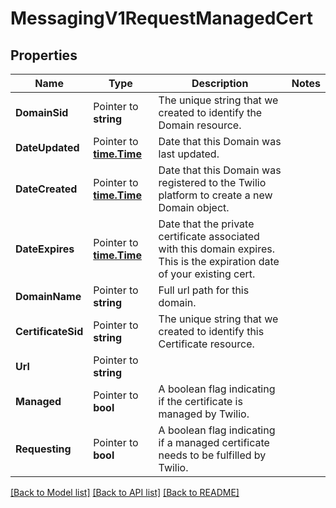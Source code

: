 # MessagingV1RequestManagedCert

## Properties

Name | Type | Description | Notes
------------ | ------------- | ------------- | -------------
**DomainSid** | Pointer to **string** | The unique string that we created to identify the Domain resource. |
**DateUpdated** | Pointer to [**time.Time**](time.Time.md) | Date that this Domain was last updated. |
**DateCreated** | Pointer to [**time.Time**](time.Time.md) | Date that this Domain was registered to the Twilio platform to create a new Domain object. |
**DateExpires** | Pointer to [**time.Time**](time.Time.md) | Date that the private certificate associated with this domain expires. This is the expiration date of your existing cert. |
**DomainName** | Pointer to **string** | Full url path for this domain. |
**CertificateSid** | Pointer to **string** | The unique string that we created to identify this Certificate resource. |
**Url** | Pointer to **string** |  |
**Managed** | Pointer to **bool** | A boolean flag indicating if the certificate is managed by Twilio. |
**Requesting** | Pointer to **bool** | A boolean flag indicating if a managed certificate needs to be fulfilled by Twilio. |

[[Back to Model list]](../README.md#documentation-for-models) [[Back to API list]](../README.md#documentation-for-api-endpoints) [[Back to README]](../README.md)


